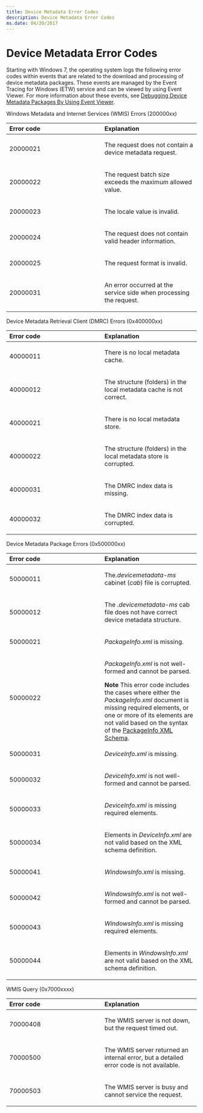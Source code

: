 ```yaml
---
title: Device Metadata Error Codes
description: Device Metadata Error Codes
ms.date: 04/20/2017
---
```


# Device Metadata Error Codes


Starting with Windows 7, the operating system logs the following error codes within events that are related to the download and processing of device metadata packages. These events are managed by the Event Tracing for Windows (ETW) service and can be viewed by using Event Viewer. For more information about these events, see [Debugging Device Metadata Packages By Using Event Viewer](debugging-device-metadata-packages-by-using-event-viewer.md).

<a href="" id="windows-metadata-and-internet-services--wmis--errors--200000xx-"></a>Windows Metadata and Internet Services (WMIS) Errors (200000xx)  
<table>
<colgroup>
<col width="50%" />
<col width="50%" />
</colgroup>
<thead>
<tr class="header">
<th align="left">Error code</th>
<th align="left">Explanation</th>
</tr>
</thead>
<tbody>
<tr class="odd">
<td align="left"><p>20000021</p></td>
<td align="left"><p>The request does not contain a device metadata request.</p></td>
</tr>
<tr class="even">
<td align="left"><p>20000022</p></td>
<td align="left"><p>The request batch size exceeds the maximum allowed value.</p></td>
</tr>
<tr class="odd">
<td align="left"><p>20000023</p></td>
<td align="left"><p>The locale value is invalid.</p></td>
</tr>
<tr class="even">
<td align="left"><p>20000024</p></td>
<td align="left"><p>The request does not contain valid header information.</p></td>
</tr>
<tr class="odd">
<td align="left"><p>20000025</p></td>
<td align="left"><p>The request format is invalid.</p></td>
</tr>
<tr class="even">
<td align="left"><p>20000031</p></td>
<td align="left"><p>An error occurred at the service side when processing the request.</p></td>
</tr>
</tbody>
</table>

 

<a href="" id="device-metadata-retrieval-client--dmrc--errors--0x400000xx-"></a>Device Metadata Retrieval Client (DMRC) Errors (0x400000xx)  
<table>
<colgroup>
<col width="50%" />
<col width="50%" />
</colgroup>
<thead>
<tr class="header">
<th align="left">Error code</th>
<th align="left">Explanation</th>
</tr>
</thead>
<tbody>
<tr class="odd">
<td align="left"><p>40000011</p></td>
<td align="left"><p>There is no local metadata cache.</p></td>
</tr>
<tr class="even">
<td align="left"><p>40000012</p></td>
<td align="left"><p>The structure (folders) in the local metadata cache is not correct.</p></td>
</tr>
<tr class="odd">
<td align="left"><p>40000021</p></td>
<td align="left"><p>There is no local metadata store.</p></td>
</tr>
<tr class="even">
<td align="left"><p>40000022</p></td>
<td align="left"><p>The structure (folders) in the local metadata store is corrupted.</p></td>
</tr>
<tr class="odd">
<td align="left"><p>40000031</p></td>
<td align="left"><p>The DMRC index data is missing.</p></td>
</tr>
<tr class="even">
<td align="left"><p>40000032</p></td>
<td align="left"><p>The DMRC index data is corrupted.</p></td>
</tr>
</tbody>
</table>

 

<a href="" id="device-metadata-package-errors--0x500000xx-"></a>Device Metadata Package Errors (0x500000xx)  
<table>
<colgroup>
<col width="50%" />
<col width="50%" />
</colgroup>
<thead>
<tr class="header">
<th align="left">Error code</th>
<th align="left">Explanation</th>
</tr>
</thead>
<tbody>
<tr class="odd">
<td align="left"><p>50000011</p></td>
<td align="left"><p>The<em>.devicemetadata-ms</em> cabinet (<em>cab</em>) file is corrupted.</p></td>
</tr>
<tr class="even">
<td align="left"><p>50000012</p></td>
<td align="left"><p>The <em>.devicemetadata-ms</em> cab file does not have correct device metadata structure.</p></td>
</tr>
<tr class="odd">
<td align="left"><p>50000021</p></td>
<td align="left"><p><em>PackageInfo.xml</em> is missing.</p></td>
</tr>
<tr class="even">
<td align="left"><p>50000022</p></td>
<td align="left"><p><em>PackageInfo.xml</em> is not well-formed and cannot be parsed.</p>
<div class="alert">
<strong>Note</strong>   This error code includes the cases where either the <em>PackageInfo.xml</em> document is missing required elements, or one or more of its elements are not valid based on the syntax of the <a href="/previous-versions/windows/hardware/metadata/ff549614(v=vs.85)" data-raw-source="[PackageInfo XML Schema](/previous-versions/windows/hardware/metadata/ff549614(v=vs.85))">PackageInfo XML Schema</a>.
</div>
<div>
 
</div></td>
</tr>
<tr class="odd">
<td align="left"><p>50000031</p></td>
<td align="left"><p><em>DeviceInfo.xml</em> is missing.</p></td>
</tr>
<tr class="even">
<td align="left"><p>50000032</p></td>
<td align="left"><p><em>DeviceInfo.xml</em> is not well-formed and cannot be parsed.</p></td>
</tr>
<tr class="odd">
<td align="left"><p>50000033</p></td>
<td align="left"><p><em>DeviceInfo.xml</em> is missing required elements.</p></td>
</tr>
<tr class="even">
<td align="left"><p>50000034</p></td>
<td align="left"><p>Elements in <em>DeviceInfo.xml</em> are not valid based on the XML schema definition.</p></td>
</tr>
<tr class="odd">
<td align="left"><p>50000041</p></td>
<td align="left"><p><em>WindowsInfo.xml</em> is missing.</p></td>
</tr>
<tr class="even">
<td align="left"><p>50000042</p></td>
<td align="left"><p><em>WindowsInfo.xml</em> is not well-formed and cannot be parsed.</p></td>
</tr>
<tr class="odd">
<td align="left"><p>50000043</p></td>
<td align="left"><p><em>WindowsInfo.xml</em> is missing required elements.</p></td>
</tr>
<tr class="even">
<td align="left"><p>50000044</p></td>
<td align="left"><p>Elements in <em>WindowsInfo.xml</em> are not valid based on the XML schema definition.</p></td>
</tr>
</tbody>
</table>

 

<a href="" id="wmis-query--0x7000xxxx-"></a>WMIS Query (0x7000xxxx)  
<table>
<colgroup>
<col width="50%" />
<col width="50%" />
</colgroup>
<thead>
<tr class="header">
<th align="left">Error code</th>
<th align="left">Explanation</th>
</tr>
</thead>
<tbody>
<tr class="odd">
<td align="left"><p>70000408</p></td>
<td align="left"><p>The WMIS server is not down, but the request timed out.</p></td>
</tr>
<tr class="even">
<td align="left"><p>70000500</p></td>
<td align="left"><p>The WMIS server returned an internal error, but a detailed error code is not available.</p></td>
</tr>
<tr class="odd">
<td align="left"><p>70000503</p></td>
<td align="left"><p>The WMIS server is busy and cannot service the request.</p></td>
</tr>
</tbody>
</table>

 

